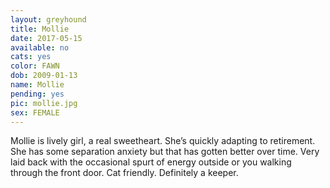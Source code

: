 ```yaml
---
layout: greyhound
title: Mollie
date: 2017-05-15
available: no
cats: yes
color: FAWN
dob: 2009-01-13
name: Mollie
pending: yes
pic: mollie.jpg
sex: FEMALE
---
```


Mollie is lively girl, a real sweetheart.  She’s quickly adapting to retirement.  She has some separation anxiety but that has gotten better over time.  Very laid back with the occasional spurt of energy outside or you walking through the front door.  Cat friendly.  Definitely a keeper.
